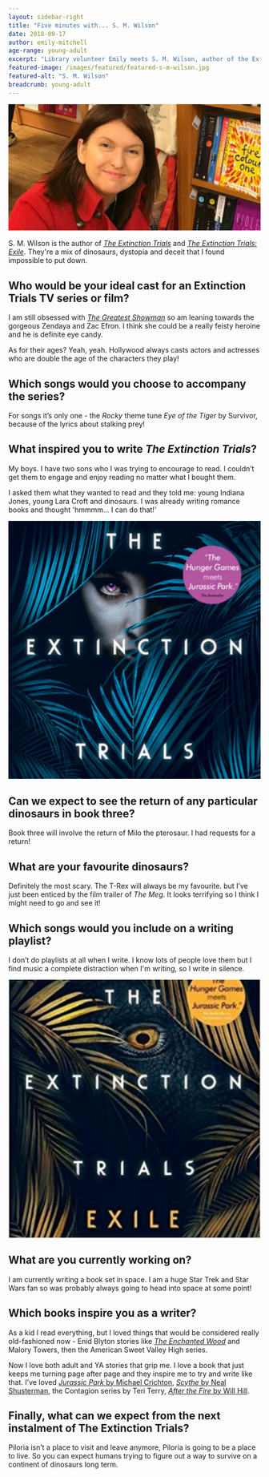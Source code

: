 ```yaml
---
layout: sidebar-right
title: "Five minutes with... S. M. Wilson"
date: 2018-09-17
author: emily-mitchell
age-range: young-adult
excerpt: "Library volunteer Emily meets S. M. Wilson, author of the Extinction Trials series."
featured-image: /images/featured/featured-s-m-wilson.jpg
featured-alt: "S. M. Wilson"
breadcrumb: young-adult
---
```


![S. M. Wilson](/images/featured/featured-s-m-wilson.jpg)

S. M. Wilson is the author of [<cite>The Extinction Trials</cite>](https://suffolk.spydus.co.uk/cgi-bin/spydus.exe/ENQ/OPAC/BIBENQ?BRN=2169907) and [<cite>The Extinction Trials: Exile</cite>](https://suffolk.spydus.co.uk/cgi-bin/spydus.exe/ENQ/OPAC/BIBENQ?BRN=2372702). They're a mix of dinosaurs, dystopia and deceit that I found impossible to put down.

## Who would be your ideal cast for an Extinction Trials TV series or film?

I am still obsessed with [<cite>The Greatest Showman</cite>](https://suffolk.spydus.co.uk/cgi-bin/spydus.exe/ENQ/OPAC/BIBENQ?BRN=2350593) so am leaning towards the gorgeous Zendaya and Zac Efron. I think she could be a really feisty heroine and he is definite eye candy.

As for their ages? Yeah, yeah. Hollywood always casts actors and actresses who are double the age of the characters they play!

## Which songs would you choose to accompany the series?

For songs it’s only one - the <cite>Rocky</cite> theme tune <cite>Eye of the Tiger</cite> by Survivor, because of the lyrics about stalking prey!

## What inspired you to write <cite>The Extinction Trials</cite>?

My boys. I have two sons who I was trying to encourage to read. I couldn’t get them to engage and enjoy reading no matter what I bought them.

I asked them what they wanted to read and they told me: young Indiana Jones, young Lara Croft and dinosaurs. I was already writing romance books and thought 'hmmmm... I can do that!'

![The Extinction Trials](/images/featured/featured-the-extinction-trials.jpg)

## Can we expect to see the return of any particular dinosaurs in book three?

Book three will involve the return of Milo the pterosaur. I had requests for a return!

## What are your favourite dinosaurs?

Definitely the most scary. The T-Rex will always be my favourite. but I’ve just been enticed by the film trailer of <cite>The Meg</cite>. It looks terrifying so I think I might need to go and see it!

## Which songs would you include on a writing playlist?

I don’t do playlists at all when I write. I know lots of people love them but I find music a complete distraction when I'm writing, so I write in silence.

![The Extinction Trials: Exile](/images/featured/featured-the-extinction-trials-exile.jpg)

## What are you currently working on?

I am currently writing a book set in space. I am a huge Star Trek and Star Wars fan so was probably always going to head into space at some point!

## Which books inspire you as a writer?

As a kid I read everything, but I loved things that would be considered really old-fashioned now - Enid Blyton stories like [<cite>The Enchanted Wood</cite>](https://suffolk.spydus.co.uk/cgi-bin/spydus.exe/ENQ/OPAC/BIBENQ?BRN=1574912) and Malory Towers, then the American Sweet Valley High series.

Now I love both adult and YA stories that grip me. I love a book that just keeps me turning page after page and they inspire me to try and write like that. I’ve loved [<cite>Jurassic Park</cite> by Michael Crichton](/new-suggestions/reviews/staff-picks/jurassic-park-by-michael-crichton/), [<cite>Scythe</cite> by Neal Shusterman](/new-suggestions/young-adult/scythe-by-neal-shusterman/), the Contagion series by Teri Terry, [<cite>After the Fire</cite> by Will Hill](https://suffolk.spydus.co.uk/cgi-bin/spydus.exe/ENQ/OPAC/BIBENQ?BRN=2154036).

## Finally, what can we expect from the next instalment of The Extinction Trials?

Piloria isn’t a place to visit and leave anymore, Piloria is going to be a place to live.  So you can expect humans trying to figure out a way to survive on a continent of dinosaurs long term.
